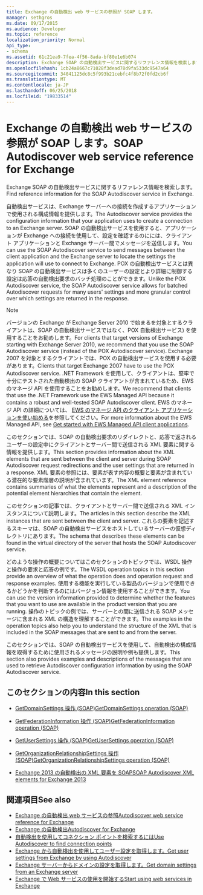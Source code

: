 ```yaml
---
title: Exchange の自動検出 web サービスの参照が SOAP します。
manager: sethgros
ms.date: 09/17/2015
ms.audience: Developer
ms.topic: reference
localization_priority: Normal
api_type:
- schema
ms.assetid: 61c21ea9-7fea-4f56-8ada-bf80e1e6b074
description: Exchange SOAP の自動検出サービスに関するリファレンス情報を検索します。
ms.openlocfilehash: 1cb24a8667c71028f3dead78d9fa533dc9547a64
ms.sourcegitcommit: 34041125dc8c5f993b21cebfc4f8b72f0fd2cb6f
ms.translationtype: MT
ms.contentlocale: ja-JP
ms.lasthandoff: 06/25/2018
ms.locfileid: "19833514"
---
```

# <a name="soap-autodiscover-web-service-reference-for-exchange"></a><span data-ttu-id="a530f-103">Exchange の自動検出 web サービスの参照が SOAP します。</span><span class="sxs-lookup"><span data-stu-id="a530f-103">SOAP Autodiscover web service reference for Exchange</span></span>

<span data-ttu-id="a530f-104">Exchange SOAP の自動検出サービスに関するリファレンス情報を検索します。</span><span class="sxs-lookup"><span data-stu-id="a530f-104">Find reference information for the SOAP Autodiscover service in Exchange.</span></span>
  
<span data-ttu-id="a530f-105">自動検出サービスは、Exchange サーバーへの接続を作成するアプリケーションで使用される構成情報を提供します。</span><span class="sxs-lookup"><span data-stu-id="a530f-105">The Autodiscover service provides the configuration information that your application uses to create a connection to an Exchange server.</span></span> <span data-ttu-id="a530f-106">SOAP の自動検出サービスを使用すると、アプリケーションが Exchange への接続を使用して、設定を確認するのにには、クライアント アプリケーションと Exchange サーバー間でメッセージを送信します。</span><span class="sxs-lookup"><span data-stu-id="a530f-106">You can use the SOAP Autodiscover service to send messages between the client application and the Exchange server to locate the settings the application will use to connect to Exchange.</span></span> <span data-ttu-id="a530f-107">POX の自動検出サービスとは異なり SOAP の自動検出サービスは多くのユーザーの設定とより詳細に制御する設定は応答の自動検出要求のバッチ処理のことができます。</span><span class="sxs-lookup"><span data-stu-id="a530f-107">Unlike the POX Autodiscover service, the SOAP Autodiscover service allows for batched Autodiscover requests for many users' settings and more granular control over which settings are returned in the response.</span></span> 
  
> [!NOTE]
> <span data-ttu-id="a530f-108">バージョンの Exchange が Exchange Server 2010 で始まるを対象とするクライアントは、SOAP の自動検出サービスではなく、POX 自動検出サービス) を使用することをお勧めします。</span><span class="sxs-lookup"><span data-stu-id="a530f-108">For clients that target versions of Exchange starting with Exchange Server 2010, we recommend that you use the SOAP Autodiscover service (instead of the POX Autodiscover service).</span></span> <span data-ttu-id="a530f-109">Exchange 2007 を対象とするクライアントでは、POX の自動検出サービスを使用する必要があります。</span><span class="sxs-lookup"><span data-stu-id="a530f-109">Clients that target Exchange 2007 have to use the POX Autodiscover service.</span></span> <span data-ttu-id="a530f-110">.NET Framework を使用して、クライアントは、堅牢で十分にテストされた自動検出の SOAP クライアントが含まれているため、EWS のマネージ API を使用することをお勧めします。</span><span class="sxs-lookup"><span data-stu-id="a530f-110">We recommend that clients that use the .NET Framework use the EWS Managed API because it contains a robust and well-tested SOAP Autodiscover client.</span></span> <span data-ttu-id="a530f-111">EWS のマネージ API の詳細については、 [EWS のマネージ API のクライアント アプリケーションを使い始める](http://msdn.microsoft.com/library/c2267733-6f4f-49e5-9614-1e4a24c3af1a%28Office.15%29.aspx)を参照してください。</span><span class="sxs-lookup"><span data-stu-id="a530f-111">For more information about the EWS Managed API, see [Get started with EWS Managed API client applications](http://msdn.microsoft.com/library/c2267733-6f4f-49e5-9614-1e4a24c3af1a%28Office.15%29.aspx).</span></span> 
  
<span data-ttu-id="a530f-112">このセクションでは、SOAP の自動検出要求のリダイレクトと、応答で返されるユーザーの設定中にクライアントとサーバー間で送信される XML 要素に関する情報を提供します。</span><span class="sxs-lookup"><span data-stu-id="a530f-112">This section provides information about the XML elements that are sent between the client and server during SOAP Autodiscover request redirections and the user settings that are returned in a response.</span></span> <span data-ttu-id="a530f-113">XML 要素の参照には、要素が表す内容の概要と要素が含まれている潜在的な要素階層の説明が含まれています。</span><span class="sxs-lookup"><span data-stu-id="a530f-113">The XML element reference contains summaries of what the elements represent and a description of the potential element hierarchies that contain the element.</span></span> 
  
<span data-ttu-id="a530f-114">このセクションの記事では、クライアントとサーバー間で送信される XML インスタンスについて説明します。</span><span class="sxs-lookup"><span data-stu-id="a530f-114">The articles in this section describe the XML instances that are sent between the client and server.</span></span> <span data-ttu-id="a530f-115">これらの要素を記述するスキーマは、SOAP の自動検出サービスをホストしているサーバーの仮想ディレクトリにあります。</span><span class="sxs-lookup"><span data-stu-id="a530f-115">The schema that describes these elements can be found in the virtual directory of the server that hosts the SOAP Autodiscover service.</span></span>
  
<span data-ttu-id="a530f-116">どのような操作の概要についてはこのセクションのトピックでは、WSDL 操作と操作の要求と応答の例です。</span><span class="sxs-lookup"><span data-stu-id="a530f-116">The WSDL operation topics in this section provide an overview of what the operation does and operation request and response examples.</span></span> <span data-ttu-id="a530f-117">使用する機能を実行している製品のバージョンで使用できるかどうかを判断するのにはバージョン情報を使用することができます。</span><span class="sxs-lookup"><span data-stu-id="a530f-117">You can use the version information provided to determine whether the features that you want to use are available in the product version that you are running.</span></span> <span data-ttu-id="a530f-118">操作のトピックの例では、サーバーとの間に送信される SOAP メッセージに含まれる XML の構造を理解することができます。</span><span class="sxs-lookup"><span data-stu-id="a530f-118">The examples in the operation topics also help you to understand the structure of the XML that is included in the SOAP messages that are sent to and from the server.</span></span>
  
<span data-ttu-id="a530f-119">このセクションでは、SOAP の自動検出サービスを使用して、自動検出の構成情報を取得するために使用されるメッセージの説明や例も提供します。</span><span class="sxs-lookup"><span data-stu-id="a530f-119">This section also provides examples and descriptions of the messages that are used to retrieve Autodiscover configuration information by using the SOAP Autodiscover service.</span></span> 
  
## <a name="in-this-section"></a><span data-ttu-id="a530f-120">このセクションの内容</span><span class="sxs-lookup"><span data-stu-id="a530f-120">In this section</span></span>
<span data-ttu-id="a530f-121"><a name="bk_InThisSection"> </a></span><span class="sxs-lookup"><span data-stu-id="a530f-121"></span></span>

- [<span data-ttu-id="a530f-122">GetDomainSettings 操作 (SOAP)</span><span class="sxs-lookup"><span data-stu-id="a530f-122">GetDomainSettings operation (SOAP)</span></span>](getdomainsettings-operation-soap.md)
    
- [<span data-ttu-id="a530f-123">GetFederationInformation 操作 (SOAP)</span><span class="sxs-lookup"><span data-stu-id="a530f-123">GetFederationInformation operation (SOAP)</span></span>](getfederationinformation-operation-soap.md)
    
- [<span data-ttu-id="a530f-124">GetUserSettings 操作 (SOAP)</span><span class="sxs-lookup"><span data-stu-id="a530f-124">GetUserSettings operation (SOAP)</span></span>](getusersettings-operation-soap.md)
    
- [<span data-ttu-id="a530f-125">GetOrganizationRelationshipSettings 操作 (SOAP)</span><span class="sxs-lookup"><span data-stu-id="a530f-125">GetOrganizationRelationshipSettings operation (SOAP)</span></span>](getorganizationrelationshipsettings-operation-soap.md)
    
- [<span data-ttu-id="a530f-126">Exchange 2013 の自動検出の XML 要素を SOAP</span><span class="sxs-lookup"><span data-stu-id="a530f-126">SOAP Autodiscover XML elements for Exchange 2013</span></span>](soap-autodiscover-xml-elements-for-exchange-2013.md)
    
## <a name="see-also"></a><span data-ttu-id="a530f-127">関連項目</span><span class="sxs-lookup"><span data-stu-id="a530f-127">See also</span></span>


- [<span data-ttu-id="a530f-128">Exchange の自動検出 web サービスの参照</span><span class="sxs-lookup"><span data-stu-id="a530f-128">Autodiscover web service reference for Exchange</span></span>](autodiscover-web-service-reference-for-exchange.md)
- [<span data-ttu-id="a530f-129">Exchange の自動検出</span><span class="sxs-lookup"><span data-stu-id="a530f-129">Autodiscover for Exchange</span></span>](../exchange-web-services/autodiscover-for-exchange.md)
- [<span data-ttu-id="a530f-130">自動検出を使用してコネクション ポイントを検索するには</span><span class="sxs-lookup"><span data-stu-id="a530f-130">Use Autodiscover to find connection points</span></span>](http://msdn.microsoft.com/library/03896542-549b-4c45-973c-98f9025ea26c%28Office.15%29.aspx)
- [<span data-ttu-id="a530f-131">Exchange から自動検出を使用してユーザー設定を取得します。</span><span class="sxs-lookup"><span data-stu-id="a530f-131">Get user settings from Exchange by using Autodiscover</span></span>](http://msdn.microsoft.com/library/6d90c305-4802-4e18-8d52-f60349feaa8d%28Office.15%29.aspx)
- [<span data-ttu-id="a530f-132">Exchange サーバーからドメインの設定を取得します。</span><span class="sxs-lookup"><span data-stu-id="a530f-132">Get domain settings from an Exchange server</span></span>](http://msdn.microsoft.com/library/2f9acb81-5135-4f72-94e8-65c235d725e6%28Office.15%29.aspx)
- [<span data-ttu-id="a530f-133">Exchange で Web サービスの使用を開始する</span><span class="sxs-lookup"><span data-stu-id="a530f-133">Start using web services in Exchange</span></span>](../exchange-web-services/start-using-web-services-in-exchange.md)
    

